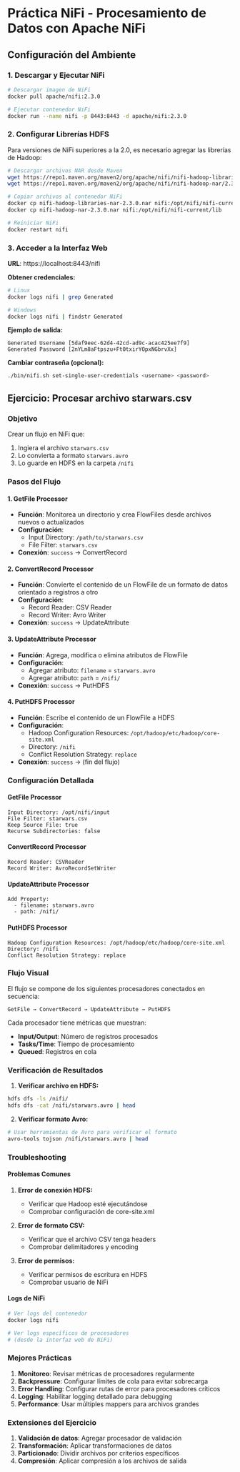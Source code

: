 # Práctica NiFi - Procesamiento de Datos con Apache NiFi

## Configuración del Ambiente

### 1. Descargar y Ejecutar NiFi

```bash
# Descargar imagen de NiFi
docker pull apache/nifi:2.3.0

# Ejecutar contenedor NiFi
docker run --name nifi -p 8443:8443 -d apache/nifi:2.3.0
```

### 2. Configurar Librerías HDFS

Para versiones de NiFi superiores a la 2.0, es necesario agregar las librerías de Hadoop:

```bash
# Descargar archivos NAR desde Maven
wget https://repo1.maven.org/maven2/org/apache/nifi/nifi-hadoop-libraries-nar/2.3.0/nifi-hadoop-libraries-nar-2.3.0.nar
wget https://repo1.maven.org/maven2/org/apache/nifi/nifi-hadoop-nar/2.3.0/nifi-hadoop-nar-2.3.0.nar

# Copiar archivos al contenedor NiFi
docker cp nifi-hadoop-libraries-nar-2.3.0.nar nifi:/opt/nifi/nifi-current/lib
docker cp nifi-hadoop-nar-2.3.0.nar nifi:/opt/nifi/nifi-current/lib

# Reiniciar NiFi
docker restart nifi
```

### 3. Acceder a la Interfaz Web

**URL**: https://localhost:8443/nifi

**Obtener credenciales:**
```bash
# Linux
docker logs nifi | grep Generated

# Windows
docker logs nifi | findstr Generated
```

**Ejemplo de salida:**
```
Generated Username [5daf9eec-62d4-42cd-ad9c-acac425ee7f9]
Generated Password [2nYLm8aFtpszu+Ft0txirYOpxNGbrvXx]
```

**Cambiar contraseña (opcional):**
```bash
./bin/nifi.sh set-single-user-credentials <username> <password>
```

## Ejercicio: Procesar archivo starwars.csv

### Objetivo
Crear un flujo en NiFi que:
1. Ingiera el archivo `starwars.csv`
2. Lo convierta a formato `starwars.avro`
3. Lo guarde en HDFS en la carpeta `/nifi`

### Pasos del Flujo

#### 1. GetFile Processor
- **Función**: Monitorea un directorio y crea FlowFiles desde archivos nuevos o actualizados
- **Configuración**:
  - Input Directory: `/path/to/starwars.csv`
  - File Filter: `starwars.csv`
- **Conexión**: `success` → ConvertRecord

#### 2. ConvertRecord Processor
- **Función**: Convierte el contenido de un FlowFile de un formato de datos orientado a registros a otro
- **Configuración**:
  - Record Reader: CSV Reader
  - Record Writer: Avro Writer
- **Conexión**: `success` → UpdateAttribute

#### 3. UpdateAttribute Processor
- **Función**: Agrega, modifica o elimina atributos de FlowFile
- **Configuración**:
  - Agregar atributo: `filename` = `starwars.avro`
  - Agregar atributo: `path` = `/nifi/`
- **Conexión**: `success` → PutHDFS

#### 4. PutHDFS Processor
- **Función**: Escribe el contenido de un FlowFile a HDFS
- **Configuración**:
  - Hadoop Configuration Resources: `/opt/hadoop/etc/hadoop/core-site.xml`
  - Directory: `/nifi`
  - Conflict Resolution Strategy: `replace`
- **Conexión**: `success` → (fin del flujo)

### Configuración Detallada

#### GetFile Processor
```properties
Input Directory: /opt/nifi/input
File Filter: starwars.csv
Keep Source File: true
Recurse Subdirectories: false
```

#### ConvertRecord Processor
```properties
Record Reader: CSVReader
Record Writer: AvroRecordSetWriter
```

#### UpdateAttribute Processor
```properties
Add Property:
  - filename: starwars.avro
  - path: /nifi/
```

#### PutHDFS Processor
```properties
Hadoop Configuration Resources: /opt/hadoop/etc/hadoop/core-site.xml
Directory: /nifi
Conflict Resolution Strategy: replace
```

### Flujo Visual

El flujo se compone de los siguientes procesadores conectados en secuencia:

```
GetFile → ConvertRecord → UpdateAttribute → PutHDFS
```

Cada procesador tiene métricas que muestran:
- **Input/Output**: Número de registros procesados
- **Tasks/Time**: Tiempo de procesamiento
- **Queued**: Registros en cola

### Verificación de Resultados

1. **Verificar archivo en HDFS:**
```bash
hdfs dfs -ls /nifi/
hdfs dfs -cat /nifi/starwars.avro | head
```

2. **Verificar formato Avro:**
```bash
# Usar herramientas de Avro para verificar el formato
avro-tools tojson /nifi/starwars.avro | head
```

### Troubleshooting

#### Problemas Comunes

1. **Error de conexión HDFS:**
   - Verificar que Hadoop esté ejecutándose
   - Comprobar configuración de core-site.xml

2. **Error de formato CSV:**
   - Verificar que el archivo CSV tenga headers
   - Comprobar delimitadores y encoding

3. **Error de permisos:**
   - Verificar permisos de escritura en HDFS
   - Comprobar usuario de NiFi

#### Logs de NiFi
```bash
# Ver logs del contenedor
docker logs nifi

# Ver logs específicos de procesadores
# (desde la interfaz web de NiFi)
```

### Mejores Prácticas

1. **Monitoreo**: Revisar métricas de procesadores regularmente
2. **Backpressure**: Configurar límites de cola para evitar sobrecarga
3. **Error Handling**: Configurar rutas de error para procesadores críticos
4. **Logging**: Habilitar logging detallado para debugging
5. **Performance**: Usar múltiples mappers para archivos grandes

### Extensiones del Ejercicio

1. **Validación de datos**: Agregar procesador de validación
2. **Transformación**: Aplicar transformaciones de datos
3. **Particionado**: Dividir archivos por criterios específicos
4. **Compresión**: Aplicar compresión a los archivos de salida
